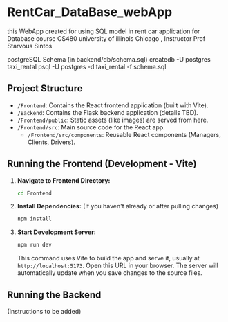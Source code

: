 # RentCar_DataBase_webApp
 this WebApp created for using SQL model in rent car application for Database course CS480 university of illinois Chicago , Instructor Prof Starvous Sintos


postgreSQL Schema (in backend/db/schema.sql)
createdb -U postgres taxi_rental
psql -U postgres -d taxi_rental -f schema.sql

## Project Structure

*   `/Frontend`: Contains the React frontend application (built with Vite).
*   `/Backend`: Contains the Flask backend application (details TBD).
*   `/Frontend/public`: Static assets (like images) are served from here.
*   `/Frontend/src`: Main source code for the React app.
    *   `/Frontend/src/components`: Reusable React components (Managers, Clients, Drivers).

## Running the Frontend (Development - Vite)

1.  **Navigate to Frontend Directory:**
    ```bash
    cd Frontend
    ```

2.  **Install Dependencies:** (If you haven't already or after pulling changes)
    ```bash
    npm install
    ```

3.  **Start Development Server:**
    ```bash
    npm run dev
    ```
    This command uses Vite to build the app and serve it, usually at `http://localhost:5173`. Open this URL in your browser. The server will automatically update when you save changes to the source files.

## Running the Backend

(Instructions to be added)
